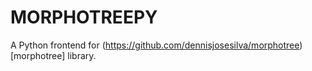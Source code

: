 # MORPHOTREEPY

A Python frontend for (https://github.com/dennisjosesilva/morphotree)[morphotree] library.